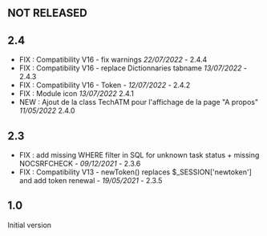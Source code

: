 

## NOT RELEASED



## 2.4

- FIX : Compatibility V16 - fix warnings *22/07/2022* - 2.4.4
- FIX : Compatibility V16 - replace Dictionnaries tabname *13/07/2022* - 2.4.3
- FIX : Compatibility V16 - Token - *12/07/2022* - 2.4.2
- FIX : Module icon *13/07/2022* 2.4.1
- NEW : Ajout de la class TechATM pour l'affichage de la page "A propos" *11/05/2022* 2.4.0

## 2.3

- FIX : add missing WHERE filter in SQL for unknown task status + missing NOCSRFCHECK - *09/12/2021* - 2.3.6
- FIX : Compatibility V13 - newToken() replaces $_SESSION['newtoken'] and add token renewal - *19/05/2021* - 2.3.5

## 1.0

 Initial version


